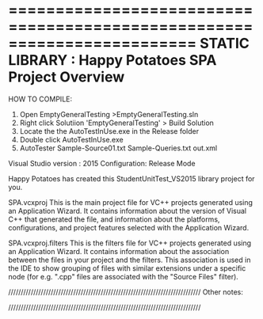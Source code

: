 ========================================================================
    STATIC LIBRARY : Happy Potatoes SPA Project Overview
========================================================================

HOW TO COMPILE:
1. Open EmptyGeneralTesting >EmptyGeneralTesting.sln
2. Right click Solutiion 'EmptyGeneralTesting' > Build Solution
3. Locate the the AutoTestInUse.exe in the Release folder
4. Double click AutoTestInUse.exe
5. AutoTester Sample-Source01.txt Sample-Queries.txt out.xml

Visual Studio version : 2015
Configuration: Release Mode

Happy Potatoes has created this StudentUnitTest_VS2015 library project for you.

SPA.vcxproj
    This is the main project file for VC++ projects generated using an Application Wizard.
    It contains information about the version of Visual C++ that generated the file, and
    information about the platforms, configurations, and project features selected with the
    Application Wizard.

SPA.vcxproj.filters
    This is the filters file for VC++ projects generated using an Application Wizard. 
    It contains information about the association between the files in your project 
    and the filters. This association is used in the IDE to show grouping of files with
    similar extensions under a specific node (for e.g. ".cpp" files are associated with the
    "Source Files" filter).

/////////////////////////////////////////////////////////////////////////////
Other notes:

/////////////////////////////////////////////////////////////////////////////
